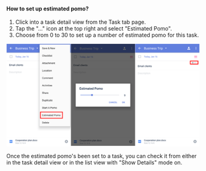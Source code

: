 #### How to set up estimated pomo?
1. Click into a task detail view from the Task tab page.
2. Tap the "..." icon at the top right and select "Estimated Pomo".
3. Choose from 0 to 30 to set up a number of estimated pomo for this task.

![](tick-android/3.7/3.7.1.8.png)


Once the estimated pomo's been set to a task, you can check it from either in the task detail view or in the list view with "Show Details" mode on.


